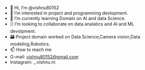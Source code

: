 - 👋 Hi, I’m @vishnu80152
- 👀 I’m interested in project and programming devlopment.
- 🌱 I’m currently learning Domain on AI and data Science. 
- 🗄️ I’m looking to collaborate on data analatics and AI and ML devolpment.
- 🗃️ Project domain worked  on Data Science,Camera vision,Data modeling,Robotics.
- 📫 How to reach me 
- G-mail:   vishnu80152@gmail.com
- Instagram:  _.vishnu.m
 
<!---
vishnu80152/vishnu80152 is a ✨ special ✨ repository because its `README.md` (this file) appears on your GitHub profile.
You can click the Preview link to take a look at your changes.
--->
